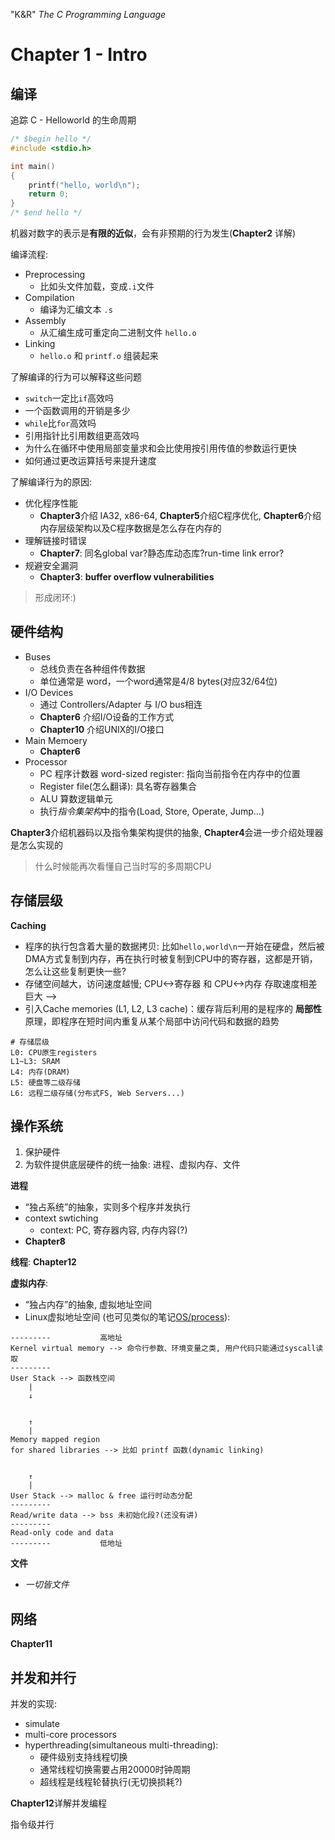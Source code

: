 "K&R" *The C Programming Language*


# Chapter 1 - Intro

## 编译

追踪 C - Helloworld 的生命周期

```c
/* $begin hello */
#include <stdio.h>

int main() 
{
    printf("hello, world\n");
    return 0;
}
/* $end hello */
```

机器对数字的表示是**有限的近似**，会有非预期的行为发生(**Chapter2** 详解)

编译流程:
- Preprocessing
  - 比如头文件加载，变成`.i`文件
- Compilation
  - 编译为汇编文本 `.s`
- Assembly
  - 从汇编生成可重定向二进制文件 `hello.o`
- Linking
  - `hello.o` 和 `printf.o` 组装起来

了解编译的行为可以解释这些问题
- `switch`一定比`if`高效吗
- 一个函数调用的开销是多少
- `while`比`for`高效吗
- 引用指针比引用数组更高效吗
- 为什么在循环中使用局部变量求和会比使用按引用传值的参数运行更快
- 如何通过更改运算括号来提升速度

了解编译行为的原因:
- 优化程序性能
  - **Chapter3**介绍 IA32, x86-64, **Chapter5**介绍C程序优化, **Chapter6**介绍内存层级架构以及C程序数据是怎么存在内存的
- 理解链接时错误
  - **Chapter7**: 同名global var?静态库动态库?run-time link error?
- 规避安全漏洞
  - **Chapter3**: **buffer overflow vulnerabilities**

> 形成闭环:) 

## 硬件结构

- Buses
  - 总线负责在各种组件传数据
  - 单位通常是 word，一个word通常是4/8 bytes(对应32/64位)
- I/O Devices
  - 通过 Controllers/Adapter 与 I/O bus相连
  - **Chapter6** 介绍I/O设备的工作方式
  - **Chapter10** 介绍UNIX的I/O接口
- Main Memoery
  - **Chapter6**
- Processor
  - PC 程序计数器 word-sized register: 指向当前指令在内存中的位置
  - Register file(怎么翻译): 具名寄存器集合
  - ALU 算数逻辑单元
  - 执行*指令集架构*中的指令(Load, Store, Operate, Jump...)

**Chapter3**介绍机器码以及指令集架构提供的抽象, **Chapter4**会进一步介绍处理器是怎么实现的

> 什么时候能再次看懂自己当时写的多周期CPU

## 存储层级

**Caching**

- 程序的执行包含着大量的数据拷贝: 比如`hello,world\n`一开始在硬盘，然后被DMA方式复制到内存，再在执行时被复制到CPU中的寄存器，这都是开销，怎么让这些复制更快一些?
- 存储空间越大，访问速度越慢; CPU<->寄存器 和 CPU<->内存 存取速度相差巨大 --> 
- 引入Cache memories (L1, L2, L3 cache)：缓存背后利用的是程序的 **局部性** 原理，即程序在短时间内重复从某个局部中访问代码和数据的趋势

```
# 存储层级
L0: CPU原生registers
L1~L3: SRAM
L4: 内存(DRAM)
L5: 硬盘等二级存储
L6: 远程二级存储(分布式FS, Web Servers...)
```

## 操作系统

1. 保护硬件
2. 为软件提供底层硬件的统一抽象: 进程、虚拟内存、文件

**进程**
- “独占系统”的抽象，实则多个程序并发执行
- context swtiching
  - context: PC, 寄存器内容, 内存内容(?)
- **Chapter8**

**线程**: **Chapter12**

**虚拟内存**:
- “独占内存”的抽象, 虚拟地址空间
- Linux虚拟地址空间 (也可见类似的笔记[OS/process](../../OS/process.md)):
```
---------           高地址
Kernel virtual memory --> 命令行参数、环境变量之类, 用户代码只能通过syscall读取
---------
User Stack --> 函数栈空间
    |
    ↓


    ↑
    |
Memory mapped region 
for shared libraries --> 比如 printf 函数(dynamic linking)


    ↑
    |
User Stack --> malloc & free 运行时动态分配
---------
Read/write data --> bss 未初始化段?(还没有讲)
---------
Read-only code and data
---------           低地址
```

**文件**
- *一切皆文件*

## 网络

**Chapter11**

## 并发和并行

并发的实现:
- simulate
- multi-core processors
- hyperthreading(simultaneous multi-threading):
  - 硬件级别支持线程切换
  - 通常线程切换需要占用20000时钟周期
  - 超线程是线程轮替执行(无切换损耗?)

**Chapter12**详解并发编程

指令级并行
